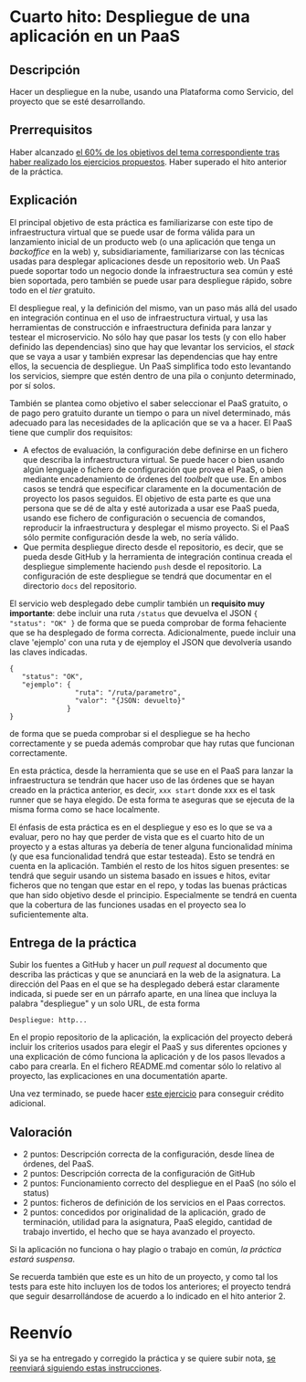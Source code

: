 Cuarto hito: Despliegue de una aplicación en un PaaS
=====================================

Descripción
-----------------

Hacer un despliegue en la nube, usando una Plataforma como Servicio,
del proyecto que se esté desarrollando.

Prerrequisitos
--------------------

Haber alcanzado
[el 60% de los objetivos del tema correspondiente tras haber realizado los ejercicios propuestos](../temas/PaaS.md). Haber superado el hito anterior de la práctica. 

Explicación
----------------

El principal objetivo de esta práctica es familiarizarse con este tipo
de infraestructura virtual que se puede usar de forma válida para un
lanzamiento inicial de un producto web (o una aplicación que tenga un
*backoffice* en la web) y, subsidiariamente, familiarizarse con las
técnicas usadas para desplegar aplicaciones desde un repositorio
web. Un PaaS puede soportar todo un negocio donde la infraestructura
sea común y esté bien soportada, pero también se puede usar para
despliegue rápido, sobre todo en el *tier* gratuito.

El despliegue real, y la definición del mismo, van un paso más allá
del usado en integración continua en el uso de infraestructura
virtual, y usa las herramientas de construcción e infraestructura
definida para lanzar y testear el microservicio. No sólo hay que pasar
los tests (y con ello haber definido las dependencias) sino que hay
que levantar los servicios, el *stack* que se vaya a usar y también
expresar las dependencias que hay entre ellos, la secuencia de
despliegue. Un PaaS simplifica todo esto levantando los servicios,
siempre que estén dentro de una pila o conjunto determinado, por sí
solos.

También se plantea como objetivo el saber seleccionar el PaaS
gratuito, o de pago pero gratuito durante un tiempo o para un nivel
determinado, más adecuado para las necesidades de la aplicación que se
va a hacer. El PaaS tiene que cumplir dos requisitos:

* A efectos de evaluación, la configuración debe definirse en un
  fichero que describa la infraestructura virtual. Se puede hacer o
  bien usando algún lenguaje o fichero de configuración que provea el
  PaaS, o bien mediante encadenamiento de órdenes del *toolbelt* que
  use. En ambos casos se tendrá que especificar claramente en la
  documentación de proyecto los pasos seguidos. El objetivo de esta
  parte es que una persona que se dé de alta y esté autorizada a usar
  ese PaaS pueda, usando ese fichero de configuración o secuencia de
  comandos, reproducir la infraestructura y desplegar el mismo
  proyecto. Si el PaaS sólo permite configuración desde la web, no
  sería válido.
* Que permita despliegue directo desde el repositorio, es decir, que
  se pueda desde GitHub y la herramienta de integración continua
  creada el despliegue simplemente haciendo `push` desde el
  repositorio. La configuración de este despliegue se tendrá que
  documentar en el directorio `docs` del repositorio. 

El servicio web desplegado debe cumplir también un **requisito muy
importante**: debe incluir una ruta `/status` que devuelva el JSON `{
"status": "OK" }` de forma que se pueda comprobar de forma fehaciente
que se ha desplegado de forma correcta. Adicionalmente, puede incluir
una clave 'ejemplo' con una ruta y de ejemploy el JSON que devolvería
usando las claves indicadas.

```
{
   "status": "OK",
   "ejemplo": { 
                "ruta": "/ruta/parametro",
                "valor": "{JSON: devuelto}"
              }
}
```

de forma que se pueda comprobar si el despliegue se ha hecho
correctamente y se pueda además comprobar que hay rutas que funcionan
correctamente.

En esta práctica, desde la herramienta que se use en el PaaS para
lanzar la infraestructura se tendrán que hacer uso de las órdenes que
se hayan creado en la práctica anterior, es decir, `xxx start` donde
xxx es el task runner que se haya elegido. De esta forma te aseguras
que se ejecuta de la misma forma como se hace localmente.

El énfasis de esta práctica es en el despliegue y eso es lo que se va
a evaluar, pero no hay que perder de vista que es el cuarto hito de un
proyecto y a estas alturas ya debería de tener alguna funcionalidad
mínima (y que esa funcionalidad tendrá que estar testeada). Esto se
tendrá en cuenta en la aplicación. También el resto de 
los hitos siguen presentes: se tendrá que seguir usando un sistema
basado en issues e hitos, evitar ficheros que no tengan que estar en
el repo, y todas las buenas prácticas que han sido objetivo desde el
principio. Especialmente se tendrá en cuenta que la cobertura de las
funciones usadas en el proyecto sea lo suficientemente alta.

Entrega de la práctica
--------------------------------


Subir los fuentes a GitHub y hacer un *pull request* al documento que
describa las prácticas y que se anunciará en la web de la
asignatura. La dirección del Paas en el que se ha desplegado deberá
estar claramente indicada, si puede ser en un párrafo aparte, en una
línea que incluya la palabra "despliegue" y un solo URL, de esta forma

    Despliegue: http...

En el propio repositorio de la aplicación, la explicación del proyecto
deberá incluir los criterios usados para elegir el PaaS y sus
diferentes opciones y una explicación de cómo 
funciona la aplicación y de los pasos llevados a cabo para crearla. En
el fichero README.md comentar sólo lo relativo al proyecto, las
explicaciones en una documentatión aparte.

Una vez terminado, se puede hacer [este ejercicio](3.5.tests.md) para
conseguir crédito adicional.



Valoración
--------------

* 2 puntos: Descripción correcta de la configuración, desde línea de
  órdenes, del PaaS.
* 2 puntos: Descripción correcta de la configuración de GitHub
* 2 puntos: Funcionamiento correcto del despliegue en el PaaS (no sólo
  el status)
* 2 puntos: ficheros de definición de los servicios en el Paas correctos.
* 2 puntos: concedidos por originalidad de la aplicación, grado de
  terminación, utilidad para la asignatura, PaaS elegido, cantidad de
  trabajo invertido, el hecho que se haya avanzado el proyecto.
  
 Si la aplicación no funciona o hay plagio o trabajo en común, *la
  práctica estará suspensa*.
  
Se recuerda también que este es un hito de un proyecto, y como tal los
tests para este hito incluyen los de todos los anteriores; el proyecto
tendrá que seguir desarrollándose de acuerdo a lo indicado en el hito
anterior 2.


# Reenvío

Si ya se ha entregado y corregido la
práctica y se quiere subir nota, [se reenviará siguiendo estas instrucciones](Reenvios.md).
